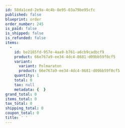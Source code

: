 ```yaml
---
id: 58da1ced-2e9a-4c4b-8e95-03a79be95cfc
published: false
blueprint: order
order_number: 245
is_paid: false
is_shipped: false
is_refunded: false
items:
  -
    id: be2165fd-957e-4aa9-b761-a6cb9cadbcf9
    product: 66e767a9-ee34-4dc4-8681-d09bb59f0cf5
    variant:
      variant: Polmaraton
      product: 66e767a9-ee34-4dc4-8681-d09bb59f0cf5
    quantity: 1
    total: 0
    tax: null
    metadata: {  }
grand_total: 0
items_total: 0
tax_total: 0
shipping_total: 0
coupon_total: 0
title: ' '
---
```

